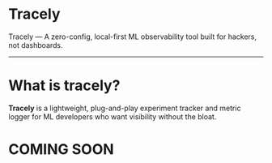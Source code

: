 # Tracely
Tracely — A zero-config, local-first ML observability tool built for hackers, not dashboards.

---

# What is tracely?
**Tracely** is a lightweight, plug-and-play experiment tracker and metric logger for ML developers who want visibility without the bloat.

# COMING SOON